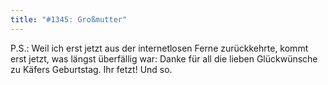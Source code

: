 ```yaml
---
title: "#1345: Großmutter"
---
```


P.S.:
Weil ich erst jetzt aus der internetlosen Ferne zurückkehrte, kommt erst jetzt, was längst überfällig war:
Danke für all die lieben Glückwünsche zu Käfers Geburtstag.
Ihr fetzt!
Und so.

